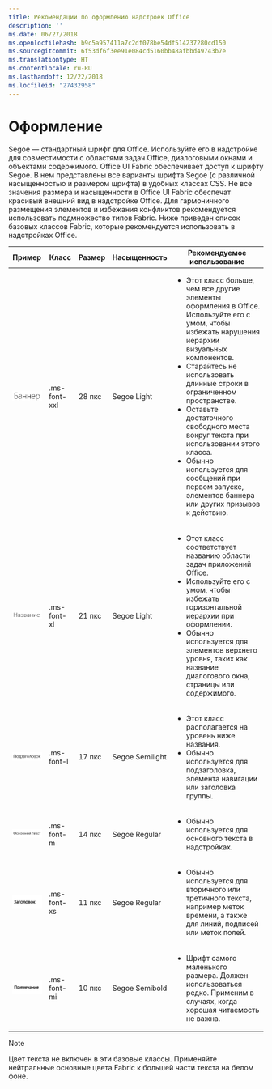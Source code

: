 ```yaml
---
title: Рекомендации по оформлению надстроек Office
description: ''
ms.date: 06/27/2018
ms.openlocfilehash: b9c5a957411a7c2df078be54df514237280cd150
ms.sourcegitcommit: 6f53df6f3ee91e084cd5160bb48afbbd49743b7e
ms.translationtype: HT
ms.contentlocale: ru-RU
ms.lasthandoff: 12/22/2018
ms.locfileid: "27432958"
---
```

# <a name="typography"></a>Оформление

Segoe — стандартный шрифт для Office. Используйте его в надстройке для совместимости с областями задач Office, диалоговыми окнами и объектами содержимого. Office UI Fabric обеспечивает доступ к шрифту Segoe. В нем представлены все варианты шрифта Segoe (с различной насыщенностью и размером шрифта) в удобных классах CSS. Не все значения размера и насыщенности в Office UI Fabric обеспечат красивый внешний вид в надстройке Office. Для гармоничного размещения элементов и избежания конфликтов рекомендуется использовать подмножество типов Fabric. Ниже приведен список базовых классов Fabric, которые рекомендуется использовать в надстройках Office.

|Пример |Класс |Размер |Насыщенность |Рекомендуемое использование |
|------ |----- |---- |------ |----------------- |
|![Изображение текста баннера](../images/add-in-typeramp-hero.png)|.ms-font-xxl |28 пкс | Segoe Light |<ul><li>Этот класс больше, чем все другие элементы оформления в Office. Используйте его с умом, чтобы избежать нарушения иерархии визуальных компонентов.</li><li>Старайтесь не использовать длинные строки в ограниченном пространстве.</li><li>Оставьте достаточного свободного места вокруг текста при использовании этого класса.</li><li>Обычно используется для сообщений при первом запуске, элементов баннера или других призывов к действию.</li></ul> |
|![Изображение текста баннера](../images/add-in-typeramp-title.png)|.ms-font-xl |21 пкс |Segoe Light | <ul><li>Этот класс соответствует названию области задач приложений Office.</li><li>Используйте его с умом, чтобы избежать горизонтальной иерархии при оформлении.</li><li>Обычно используется для элементов верхнего уровня, таких как название диалогового окна, страницы или содержимого.</li></ul> |
|![Изображение текста баннера](../images/add-in-typeramp-subtitle.png)|.ms-font-l |17 пкс |Segoe Semilight | <ul><li>Этот класс располагается на уровень ниже названия.</li><li>Обычно используется для подзаголовка, элемента навигации или заголовка группы.</li><ul> |
|![Изображение текста баннера](../images/add-in-typeramp-body.png)|.ms-font-m |14 пкс |Segoe Regular |<ul><li>Обычно используется для основного текста в надстройках.</li><ul>|
|![Изображение текста баннера](../images/add-in-typeramp-caption.png)|.ms-font-xs |11 пкс | Segoe Regular |<ul><li>Обычно используется для вторичного или третичного текста, например меток времени, а также для линий, подписей или меток полей.</li><ul>|
|![Изображение текста баннера](../images/add-in-typeramp-annotation.png)|.ms-font-mi |10 пкс |Segoe Semibold |<ul><li>Шрифт самого маленького размера. Должен использоваться редко. Применим в случаях, когда хорошая читаемость не важна.</li><ul>|

> [!NOTE]
> Цвет текста не включен в эти базовые классы. Применяйте нейтральные основные цвета Fabric к большей части текста на белом фоне.
